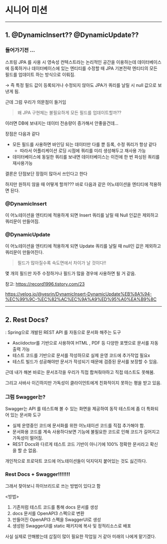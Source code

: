 # 시니어 미션

---

## 1. @DynamicInsert?? @DynamicUpdate??

### 들어가기전 …

스프링 JPA 를 사용 시 영속성 컨텍스트라는 논리적인 공간을 이용하는데 데이터베이스에 등록하거나 데이터베이스에 있는 엔티티를 수정할 때 JPA 기본전략 엔티티의 모든 필드를 업데이트 하는 방식으로 이뤄짐. 

→ 즉 특정 필드 값이 등록되거나 수정되지 않아도 JPA가 쿼리를 날릴 시 null 값으로 보낸게 됨.

근데 그럼 우리가 의문점이 들거임

> 왜 JPA 구현체는 불필요하게 모든 필드를 업데이트할까??
> 

이러면 DB에 보내지는 데이터 전송량이 증가해서 안좋을건데…

장점은 다음과 같다

- 모든 필드를 사용하면 바인딩 되는 데이터만 다를 뿐 등록, 수정 쿼리가 항상 같다
    - 따라서 어플리케이션 로딩 시점에 쿼리를 미리 생성해두고 재사용 가능
- 데이터베이스에 동일한 쿼리를 보내면 데이터베이스는 이전에 한 번 파싱된 쿼리를 재사용가능

결론은 단점보단 장점이 많아서 쓰인다고 한다

하지만 원하지 않을 때 어떻게 할까??? 바로 다음과 같은 어노테이션을 엔티티에 적용하면 된다.

### @DynamicInsert

이 어노테이션을 엔티티에 적용하게 되면 Insert 쿼리를 날릴 때 Null 인값은 제외하고 쿼리문이 만들어짐.

### @DynamicUpdate

이 어노테이션을 엔티티에 적용하게 되면 Update 쿼리를 날릴 때 null인 값은 제외하고 쿼리문이 만들어진다.

> 필드가 많아질수록 속도면에서 차이가 날 것이다!!
> 

몇 개의 필드만 자주 수정하거나 필드가 많을 경우에 사용하면 될 거 같음.

참고: https://record1996.tistory.com/23

https://velog.io/@yesrin/DynamicInsert-DynamicUpdate%EB%8A%94-%EC%99%9C-%EC%82%AC%EC%9A%A9%ED%95%A0%EA%B9%8C

---

## 2. Rest Docs?

: Spring으로 개발된 REST API 를 자동으로 문서화 해주는 도구

- Asciidoctor를 기반으로 사용하여 HTML , PDF 등 다양한 포맷으로 문서를 자동 출력 가능
- 테스트 코드를 기반으로 문서를 작성하므로 실제 운영 코드에 추가작업 필요x
- 테스트 빌드가 성공해야만 문서가 작성되기 때문에 검증된 문서를 보장할 수 있음.

근데 내가 해본 바로는 문서조각을 우리가 직접 합쳐줘야하고 직접 테스트도 못해봄.

그리고 사바사 이긴하지만 가독성이 클라이언트에게 친화적이지 못하는 평을 받고 있음.

### 그럼 Swagger는?

Swagger는 API 를 테스트해 볼 수 있는 화면을 제공하여 동작 테스트에 좀 더 특화되어 있는 문서화 도구

- 실제 운영중인 코드에 문서화를 위한 어노테이션 코드를 직접 추가해야 함.
- 문서화용 코드를 계속 사용하다보면 기능에 불필요한 코드로 인해 코드가 길어지고 가독성이 떨어짐.
- REST Docs와 다르게 테스트 코드 기반이 아니기에 100% 정확한 문서라고 확신을 할 순 없음.

개인적으로 프로덕트 코드에 어노테이션들이 덕지덕지 붙어있는 것도 싫긴하다.

### Rest Docs + Swagger!!!!!!!

그래서 찾아보니 하이브리드로 쓰는 방법이 있다고 함

<방법>

1. 기존처럼 테스트 코드를 통해 docs 문서를 생성
2. docs 문서를 OpenAPI3 스펙으로 변환
3. 만들어진 OpenAPI3 스펙을 SwaggerUI로 생성
4. 생성된 SwaggerUI를 static 패키지에 복사 및 정적리소스로 배포

사실 실제로 안해봤는데 삽질이 많이 필요한 작업일 거 같아 미래의 나에게 맡기겠다.